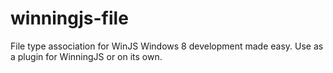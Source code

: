 winningjs-file
==============

File type association for WinJS Windows 8 development made easy. Use as a plugin for WinningJS or on its own.
